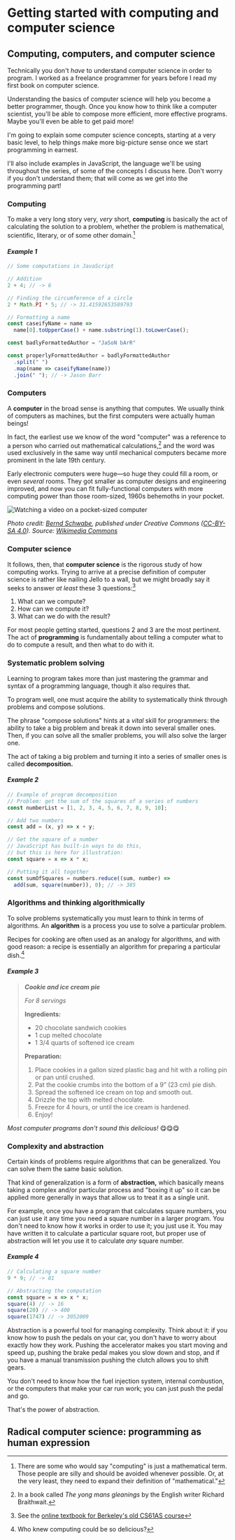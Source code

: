 # Getting started with computing and computer science

## Computing, computers, and computer science

Technically you don't *have* to understand computer science in order to program. I worked as a freelance programmer for years before I read my first book on computer science.

Understanding the basics of computer science will help you become a better programmer, though. Once you know how to think like a computer scientist, you'll be able to compose more efficient, more effective programs. Maybe you'll even be able to get paid more!

I'm going to explain some computer science concepts, starting at a very basic level, to help things make more big-picture sense once we start programming in earnest.

I'll also include examples in JavaScript, the language we'll be using throughout the series, of some of the concepts I discuss here. Don't worry if you don't understand them; that will come as we get into the programming part!

### Computing

To make a very long story very, *very* short, **computing** is basically the act of calculating the solution to a problem, whether the problem is mathematical, scientific, literary, or of some other domain.[^1]

#### *Example 1*

```javascript
// Some computations in JavaScript

// Addition
2 + 4; // -> 6

// Finding the circumference of a circle
2 * Math.PI * 5; // -> 31.41592653589793

// Formatting a name
const caseifyName = name =>
  name[0].toUpperCase() + name.substring(1).toLowerCase();

const badlyFormattedAuthor = "JaSoN bArR"

const properlyFormattedAuthor = badlyFormattedAuthor
  .split(" ")
  .map(name => caseifyName(name))
  .join(" "); // -> Jason Barr
```

### Computers

A **computer** in the broad sense is anything that computes. We usually think of computers as machines, but the first computers were actually human beings!

In fact, the earliest use we know of the word "computer" was a reference to a person who carried out mathematical calculations,[^2] and the word was used exclusively in the same way until mechanical computers became more prominent in the late 19th century.

Early electronic computers were huge&mdash;so huge they could fill a room, or even *several* rooms. They got smaller as computer designs and engineering improved, and now you can fit fully-functional computers with more computing power than those room-sized, 1960s behemoths in your pocket.

![Watching a video on a pocket-sized computer](https://upload.wikimedia.org/wikipedia/commons/d/dd/2015-07-03_Grundschule_Goetheplatz%2C_Hannover%2C_Schulfest_mit_Kinderliedermacher_Unmada_%2842%29.JPG)

*Photo credit: [Bernd Schwabe](https://de.wikipedia.org/wiki/Benutzer:Bernd_Schwabe_in_Hannover), published under Creative Commons ([CC-BY-SA 4.0](https://creativecommons.org/licenses/by-sa/4.0)). Source: [Wikimedia Commons](https://commons.wikimedia.org/wiki/Category:People_with_smartphones#/media/File:2015-07-03_Grundschule_Goetheplatz,_Hannover,_Schulfest_mit_Kinderliedermacher_Unmada_(42).JPG)*

### Computer science

It follows, then, that **computer science** is the rigorous study of how computing works. Trying to arrive at a precise definition of computer science is rather like nailing Jello to a wall, but we might broadly say it seeks to answer *at least* these 3 questions:[^3]

1. What can we compute?
2. How can we compute it?
3. What can we do with the result?

For most people getting started, questions 2 and 3 are the most pertinent. The act of **programming** is fundamentally about telling a computer what to do to compute a result, and then what to do with it.

### Systematic problem solving

Learning to program takes more than just mastering the grammar and syntax of a programming language, though it also requires that.

To program well, one must acquire the ability to systematically think through problems and compose solutions.

The phrase "compose solutions" hints at a *vital* skill for programmers: the ability to take a big problem and break it down into several smaller ones. Then, if you can solve all the smaller problems, you will also solve the larger one.

The act of taking a big problem and turning it into a series of smaller ones is called **decomposition.**

#### *Example 2*

```javascript
// Example of program decomposition
// Problem: get the sum of the squares of a series of numbers
const numberList = [1, 2, 3, 4, 5, 6, 7, 8, 9, 10];

// Add two numbers
const add = (x, y) => x + y;

// Get the square of a number
// JavaScript has built-in ways to do this,
// but this is here for illustration:
const square = x => x * x;

// Putting it all together
const sumOfSquares = numbers.reduce((sum, number) =>
  add(sum, square(number)), 0); // -> 385
```

### Algorithms and thinking algorithmically

To solve problems systematically you must learn to think in terms of algorithms. An **algorithm** is a process you use to solve a particular problem.

Recipes for cooking are often used as an analogy for algorithms, and with good reason: a recipe is essentially an algorithm for preparing a particular dish.[^4]

#### *Example 3*

> ***Cookie and ice cream pie***
>
> *For 8 servings*
>
> **Ingredients:**
>
> - 20 chocolate sandwich cookies
> - 1 cup melted chocolate
> - 1 3/4 quarts of softened ice cream
>
> **Preparation:**
>
> 1. Place cookies in a gallon sized plastic bag and hit with a rolling pin or pan until crushed.
> 2. Pat the cookie crumbs into the bottom of a 9” (23 cm) pie dish.
> 3. Spread the softened ice cream on top and smooth out.
> 4. Drizzle the top with melted chocolate.
> 5. Freeze for 4 hours, or until the ice cream is hardened.
> 6. Enjoy!

*Most computer programs don't sound this delicious!* 😋😋😋

### Complexity and abstraction

Certain kinds of problems require algorithms that can be generalized. You can solve them the same basic solution.

That kind of generalization is a form of **abstraction,** which basically means taking a complex and/or particular process and "boxing it up" so it can be applied more generally in ways that allow us to treat it as a single unit.

For example, once you have a program that calculates square numbers, you can just use it any time you need a square number in a larger program. You don't need to know how it works in order to use it; you just use it. You may have written it to calculate a particular square root, but proper use of abstraction will let you use it to calculate *any* square number.

#### *Example 4*

```javascript
// Calculating a square number
9 * 9; // -> 81

// Abstracting the computation
const square = x => x * x;
square(4) // -> 16
square(20) // -> 400
square(1747) // -> 3052009
```

Abstraction is a powerful tool for managing complexity. Think about it: if you know how to push the pedals on your car, you don't have to worry about exactly how they work. Pushing the accelerator makes you start moving and speed up, pushing the brake pedal makes you slow down and stop, and if you have a manual transmission pushing the clutch allows you to shift gears.

You don't need to know how the fuel injection system, internal combustion, or the computers that make your car run work; you can just push the pedal and go.

That's the power of abstraction.

## Radical computer science: programming as human expression

[^1]: There are some who would say "computing" is just a mathematical term. Those people are silly and should be avoided whenever possible. Or, at the very least, they need to expand their definition of "mathematical."

[^2]: In a book called *The yong mans gleanings* by the English writer Richard Braithwait.

[^3]: See the [online textbook for Berkeley's old CS61AS course](https://berkeley-cs61as.github.io/textbook/intro-to-computer-science.html)

[^4]: Who knew computing could be so delicious?
